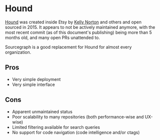 # Hound

[Hound](https://github.com/etsy/hound) was created inside Etsy by [Kelly Norton](https://github.com/kellegous) and others and open sourced in 2015. It appears to not be actively maintained anymore, with the most recent commit (as of this document's publishing) being more than 5 months old, and many open PRs unattended to.

Sourcegraph is a good replacement for Hound for almost every organization.

## Pros

- Very simple deployment
- Very simple interface

## Cons

- Apparent unmaintained status
- Poor scalability to many repositories (both performance-wise and UX-wise)
- Limited filtering available for search queries
- No support for code navigation (code intelligence and/or ctags)

